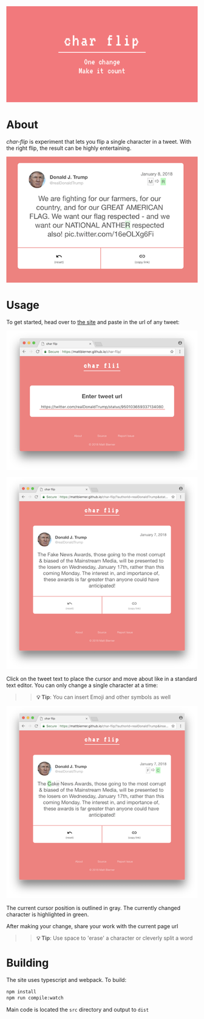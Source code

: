 <div align='center'>
    <img src='images/logo.png' alt='char-flip' />
</div>


# About
*char-flip* is experiment that lets you flip a single character in a tweet. With the right flip, the result can be highly entertaining.

![](images/example.png)


# Usage
To get started, head over to [the site](https://mattbierner.github.io/char-flip/) and paste in the url of any tweet:

![](images/load.png)

![](images/loaded.png)

Click on the tweet text to place the cursor and move about like in a standard text editor. You can only change a single character at a time:

> > **💡 Tip**: You can insert Emoji and other symbols as well

![](images/change.png)

The current cursor position is outlined in gray. The currently changed character is highlighted in green.

After making your change, share your work with the current page url

> > **💡 Tip**: Use space to 'erase' a character or cleverly split a word

# Building
The site uses typescript and webpack. To build:

```bash
npm install
npm run compile:watch
```

Main code is located the `src` directory and output to `dist`
